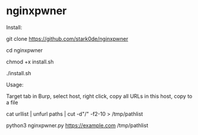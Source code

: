 # nginxpwner

Install:

git clone https://github.com/stark0de/nginxpwner

cd nginxpwner

chmod +x install.sh

./install.sh


Usage:

Target tab in Burp, select host, right click, copy all URLs in this host, copy to a file

cat urllist | unfurl paths | cut -d"/" -f2-10 > /tmp/pathlist

python3 nginxpwner.py https://example.com /tmp/pathlist
